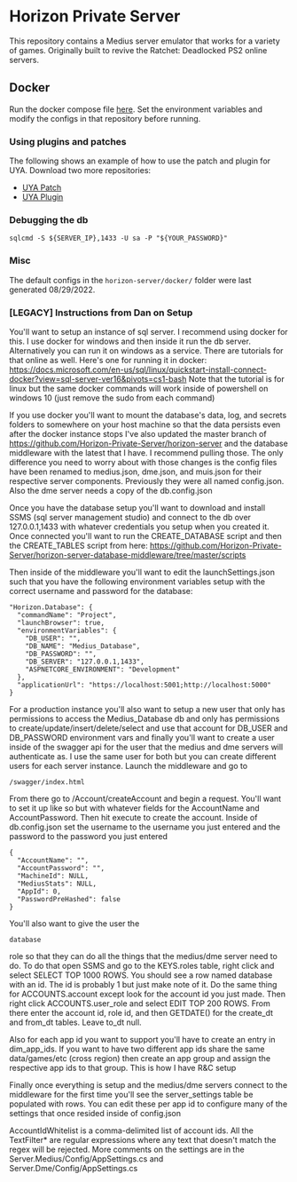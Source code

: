 # Horizon Private Server
This repository contains a Medius server emulator that works for a variety of games. Originally built to revive the Ratchet: Deadlocked PS2 online servers.

## Docker
Run the docker compose file [here](https://github.com/Horizon-Private-Server/horizon-docker/tree/master). Set the environment variables and modify the configs in that repository before running.

### Using plugins and patches
The following shows an example of how to use the patch and plugin for UYA. Download two more repositories:
- [UYA Patch](https://github.com/Horizon-Private-Server/horizon-uya-patch)
- [UYA Plugin](https://github.com/Horizon-Private-Server/horizon-uya-plugin)

### Debugging the db
```
sqlcmd -S ${SERVER_IP},1433 -U sa -P "${YOUR_PASSWORD}"
```

### Misc
The default configs in the `horizon-server/docker/` folder were last generated 08/29/2022.


### [LEGACY] Instructions from Dan on Setup
You'll want to setup an instance of sql server. I recommend using docker for this. I use docker for windows and then inside it run the db server. Alternatively you can run it on windows as a service. There are tutorials for that online as well. Here's one for running it in docker:
https://docs.microsoft.com/en-us/sql/linux/quickstart-install-connect-docker?view=sql-server-ver16&pivots=cs1-bash
Note that the tutorial is for linux but the same docker commands will work inside of powershell on windows 10 (just remove the sudo from each command)

If you use docker you'll want to mount the database's data, log, and secrets folders to somewhere on your host machine so that the data persists even after the docker instance stops
I've also updated the master branch of https://github.com/Horizon-Private-Server/horizon-server and the database middleware with the latest that I have. I recommend pulling those. The only difference you need to worry about with those changes is the config files have been renamed to medius.json, dme.json, and muis.json for their respective server components. Previously they were all named config.json. Also the dme server needs a copy of the db.config.json

Once you have the database setup you'll want to download and install SSMS (sql server management studio) and connect to the db over 127.0.0.1,1433 with whatever credentials you setup when you created it. Once connected you'll want to run the CREATE_DATABASE script and then the CREATE_TABLES script from here: https://github.com/Horizon-Private-Server/horizon-server-database-middleware/tree/master/scripts

Then inside of the middleware you'll want to edit the launchSettings.json such that you have the following environment variables setup with the correct username and password for the database:

```
"Horizon.Database": {
  "commandName": "Project",
  "launchBrowser": true,
  "environmentVariables": {
    "DB_USER": "",
    "DB_NAME": "Medius_Database",
    "DB_PASSWORD": "",
    "DB_SERVER": "127.0.0.1,1433",
    "ASPNETCORE_ENVIRONMENT": "Development"
  },
  "applicationUrl": "https://localhost:5001;http://localhost:5000"
}
```

For a production instance you'll also want to setup a new user that only has permissions to access the Medius_Database db and only has permissions to create/update/insert/delete/select
and use that account for DB_USER and DB_PASSWORD environment vars
and finally you'll want to create a user inside of the swagger api for the user that the medius and dme servers will authenticate as. I use the same user for both but you can create different users for each server instance. Launch the middleware and go to
```
/swagger/index.html
```

From there go to /Account/createAccount and begin a request. You'll want to set it up like so but with whatever fields for the AccountName and AccountPassword. Then hit execute to create the account. Inside of db.config.json set the username to the username you just entered and the password to the password you just entered

```
{
  "AccountName": "",
  "AccountPassword": "",
  "MachineId": NULL,
  "MediusStats": NULL,
  "AppId": 0,
  "PasswordPreHashed": false
}
```
You'll also want to give the user the
```
database
```
role so that they can do all the things that the medius/dme server need to do. To do that open SSMS and go to the KEYS.roles table, right click and select SELECT TOP 1000 ROWS. You should see a row named database with an id. The id is probably 1 but just make note of it. Do the same thing for ACCOUNTS.account except look for the account id you just made. Then right click ACCOUNTS.user_role and select EDIT TOP 200 ROWS. From there enter the account id, role id, and then GETDATE() for the create_dt and from_dt tables. Leave to_dt null.


Also for each app id you want to support you'll have to create an entry in dim_app_ids. If you want to have two different app ids share the same data/games/etc (cross region) then create an app group and assign the respective app ids to that group. This is how I have R&C setup

Finally once everything is setup and the medius/dme servers connect to the middleware for the first time you'll see the server_settings table be populated with rows. You can edit these per app id to configure many of the settings that once resided inside of config.json

AccountIdWhitelist is a comma-delimited list of account ids. All the TextFilter* are regular expressions where any text that doesn't match the regex will be rejected. More comments on the settings are in the Server.Medius/Config/AppSettings.cs and Server.Dme/Config/AppSettings.cs
